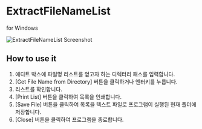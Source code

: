 # ExtractFileNameList
for Windows

![ExtractFileNameList Screenshot](http://img1.daumcdn.net/thumb/R1920x0/?fname=http%3A%2F%2Fcfile27.uf.tistory.com%2Fimage%2F225AFD3557A2AB32167BFB)

## How to use it
1. 에디트 박스에 파일명 리스트를 얻고자 하는 디렉터리 패스를 입력합니다.
2. [Get File Name from Directory] 버튼을 클릭하거나 엔터키를 누릅니다.
3. 리스트를 확인합니다.
4. [Print List] 버튼을 클릭하여 목록을 인쇄합니다.
5. [Save File] 버튼을 클릭하여 목록을 텍스트 파일로 프로그램이 실행된 현재 폴더에 저장합니다.
6. [Close] 버튼을 클릭하여 프로그램을 종료합니다.
